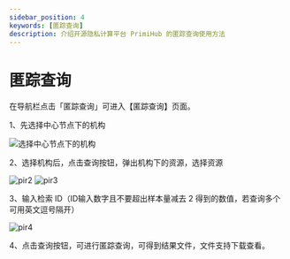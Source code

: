 ```yaml
---
sidebar_position: 4
keywords: [匿踪查询]
description: 介绍开源隐私计算平台 PrimiHub 的匿踪查询使用方法
---
```


# 匿踪查询
在导航栏点击「匿踪查询」可进入【匿踪查询】页面。

1、先选择中心节点下的机构

![选择中心节点下的机构](/img/pir1.png) 

2、选择机构后，点击查询按钮，弹出机构下的资源，选择资源

![pir2](/img/pir2.png) 
![pir3](/img/pir3.png) 

3、输入检索 ID（ID输入数字且不要超出样本量减去 2 得到的数值，若查询多个可用英文逗号隔开）

![pir4](/img/pir4.png) 

4、点击查询按钮，可进行匿踪查询，可得到结果文件，文件支持下载查看。
